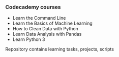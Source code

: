 ### Codecademy courses

- Learn the Command Line
- Learn the Basics of Machine Learning
- How to Clean Data with Python
- Learn Data Analysis with Pandas
- Learn Python 3


Repository contains learning tasks, projects, scripts
